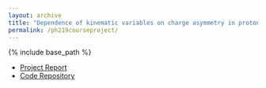 ```yaml
---
layout: archive
title: "Dependence of kinematic variables on charge asymmetry in proton-proton collisions at 13 TeV."
permalink: /ph219courseproject/
---
```


{% include base_path %}

- [Project Report](/files/ph219courseproject.pdf) 
- [Code Repository](https://github.com/agnipratimnag/DAI-PH219-Project-Group-1-2022) 
